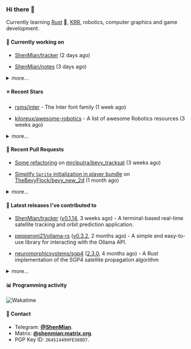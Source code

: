 ### Hi there :wave:

Currently learning [Rust] :crab:, [KRR], robotics, computer graphics and game development.

[Rust]: https://www.rust-lang.org/
[KRR]: https://en.wikipedia.org/wiki/Knowledge_representation_and_reasoning

#### 🔭 Currently working on



- [ShenMian/tracker](https://github.com/ShenMian/tracker) (2 days ago)

- [ShenMian/notes](https://github.com/ShenMian/notes) (3 days ago)

<details><summary>more...</summary>

1. [ShenMian/tracker](https://github.com/ShenMian/tracker) (2 days ago)
1. [ShenMian/notes](https://github.com/ShenMian/notes) (3 days ago)
1. [ShenMian/curling](https://github.com/ShenMian/curling) (1 week ago)
1. [ShenMian/dotfiles](https://github.com/ShenMian/dotfiles) (3 weeks ago)
1. [ShenMian/telegram-llm-bot](https://github.com/ShenMian/telegram-llm-bot) (1 month ago)
1. [ShenMian/theory_of_computation](https://github.com/ShenMian/theory_of_computation) (1 month ago)
1. [ShenMian/sokoban-rs](https://github.com/ShenMian/sokoban-rs) (1 month ago)
1. [ShenMian/sokoban-rs-new](https://github.com/ShenMian/sokoban-rs-new) (1 month ago)
1. [TheBevyFlock/bevy_new_2d](https://github.com/TheBevyFlock/bevy_new_2d) (1 month ago)
1. [ShenMian/shenmian](https://github.com/ShenMian/shenmian) (2 months ago)
</details>

#### :star: Recent Stars



- [rsms/inter](https://github.com/rsms/inter) - The Inter font family (1 week ago)

- [kiloreux/awesome-robotics](https://github.com/kiloreux/awesome-robotics) - A list of awesome Robotics resources (3 weeks ago)

<details><summary>more...</summary>

1. [rsms/inter](https://github.com/rsms/inter) - The Inter font family (1 week ago)
1. [kiloreux/awesome-robotics](https://github.com/kiloreux/awesome-robotics) - A list of awesome Robotics resources (3 weeks ago)
1. [simple-icons/simple-icons](https://github.com/simple-icons/simple-icons) - SVG icons for popular brands (3 weeks ago)
1. [PgBiel/typst-diagbox](https://github.com/PgBiel/typst-diagbox) - A library for diagonal line dividers in Typst tables (3 weeks ago)
1. [a-ghorbani/pocketpal-ai](https://github.com/a-ghorbani/pocketpal-ai) - An app that brings language models directly to your phone. (1 month ago)
1. [simply-logical/simply-logical](https://github.com/simply-logical/simply-logical) - Online, interactive edition of the &#34;Simply Logical&#34; Prolog textbook (1 month ago)
1. [rikkahub/rikkahub](https://github.com/rikkahub/rikkahub) - RikkaHub is a Android APP that supports for multiple LLM providers. (1 month ago)
1. [microg/GmsCore](https://github.com/microg/GmsCore) - Free implementation of Play Services (1 month ago)
1. [lockfale/OSINT-Framework](https://github.com/lockfale/OSINT-Framework) - OSINT Framework (2 months ago)
1. [microsoft/markitdown](https://github.com/microsoft/markitdown) - Python tool for converting files and office documents to Markdown. (2 months ago)
</details>

#### :hammer: Recent Pull Requests



- [Some refactoring](https://github.com/mrclputra/bevy_tracksat/pull/3) on [mrclputra/bevy_tracksat](https://github.com/mrclputra/bevy_tracksat) (3 weeks ago)

- [Simplify `Sprite` initialization in player bundle](https://github.com/TheBevyFlock/bevy_new_2d/pull/450) on [TheBevyFlock/bevy_new_2d](https://github.com/TheBevyFlock/bevy_new_2d) (1 month ago)

<details><summary>more...</summary>

1. [Some refactoring](https://github.com/mrclputra/bevy_tracksat/pull/3) on [mrclputra/bevy_tracksat](https://github.com/mrclputra/bevy_tracksat) (3 weeks ago)
1. [Simplify `Sprite` initialization in player bundle](https://github.com/TheBevyFlock/bevy_new_2d/pull/450) on [TheBevyFlock/bevy_new_2d](https://github.com/TheBevyFlock/bevy_new_2d) (1 month ago)
1. [blender@4.4.3: Update executable name to blender-launcher.exe](https://github.com/ScoopInstaller/Extras/pull/15649) on [ScoopInstaller/Extras](https://github.com/ScoopInstaller/Extras) (3 months ago)
1. [chore(deps): update bevy to v0.16](https://github.com/ShenMian/sokoban-rs/pull/18) on [ShenMian/sokoban-rs](https://github.com/ShenMian/sokoban-rs) (4 months ago)
1. [Use &#39;const&#39; for local variables in achievement, action, active_item_c…](https://github.com/CleverRaven/Cataclysm-DDA/pull/80663) on [CleverRaven/Cataclysm-DDA](https://github.com/CleverRaven/Cataclysm-DDA) (5 months ago)
1. [Remove unnecessary const modifiers from function parameters](https://github.com/CleverRaven/Cataclysm-DDA/pull/80633) on [CleverRaven/Cataclysm-DDA](https://github.com/CleverRaven/Cataclysm-DDA) (5 months ago)
1. [Remove unnecessary const modifiers from function parameters](https://github.com/CleverRaven/Cataclysm-DDA/pull/80631) on [CleverRaven/Cataclysm-DDA](https://github.com/CleverRaven/Cataclysm-DDA) (5 months ago)
1. [Use of pre-increment/decrement operators for iterators](https://github.com/CleverRaven/Cataclysm-DDA/pull/80617) on [CleverRaven/Cataclysm-DDA](https://github.com/CleverRaven/Cataclysm-DDA) (5 months ago)
1. [Replace `const std::string_view &amp;` with `std::string_view`](https://github.com/CleverRaven/Cataclysm-DDA/pull/80611) on [CleverRaven/Cataclysm-DDA](https://github.com/CleverRaven/Cataclysm-DDA) (5 months ago)
1. [Fix code block syntax in documentation](https://github.com/CleverRaven/Cataclysm-DDA/pull/80576) on [CleverRaven/Cataclysm-DDA](https://github.com/CleverRaven/Cataclysm-DDA) (5 months ago)
</details>

#### :seedling: Latest releases I've contributed to



- [ShenMian/tracker](https://github.com/ShenMian/tracker) ([v0.1.14](https://github.com/ShenMian/tracker/releases/tag/v0.1.14), 3 weeks ago) - A terminal-based real-time satellite tracking and orbit prediction application.

- [pepperoni21/ollama-rs](https://github.com/pepperoni21/ollama-rs) ([v0.3.2](https://github.com/pepperoni21/ollama-rs/releases/tag/v0.3.2), 2 months ago) - A simple and easy-to-use library for interacting with the Ollama API.

- [neuromorphicsystems/sgp4](https://github.com/neuromorphicsystems/sgp4) ([2.3.0](https://github.com/neuromorphicsystems/sgp4/releases/tag/2.3.0), 4 months ago) - A Rust implementation of the SGP4 satellite propagation algorithm

<details><summary>more...</summary>

1. [ShenMian/tracker](https://github.com/ShenMian/tracker) ([v0.1.14](https://github.com/ShenMian/tracker/releases/tag/v0.1.14), 3 weeks ago) - A terminal-based real-time satellite tracking and orbit prediction application.
1. [pepperoni21/ollama-rs](https://github.com/pepperoni21/ollama-rs) ([v0.3.2](https://github.com/pepperoni21/ollama-rs/releases/tag/v0.3.2), 2 months ago) - A simple and easy-to-use library for interacting with the Ollama API.
1. [neuromorphicsystems/sgp4](https://github.com/neuromorphicsystems/sgp4) ([2.3.0](https://github.com/neuromorphicsystems/sgp4/releases/tag/2.3.0), 4 months ago) - A Rust implementation of the SGP4 satellite propagation algorithm
1. [ShenMian/uno-cpp](https://github.com/ShenMian/uno-cpp) ([v0.1.0](https://github.com/ShenMian/uno-cpp/releases/tag/v0.1.0), 4 months ago) - 
1. [ShenMian/gomoku](https://github.com/ShenMian/gomoku) ([v1.0.2](https://github.com/ShenMian/gomoku/releases/tag/v1.0.2), 6 months ago) - A simple gomoku, supports LAN multiplayer.
1. [jomaway/typst-gentle-clues](https://github.com/jomaway/typst-gentle-clues) ([v1.2.0](https://github.com/jomaway/typst-gentle-clues/releases/tag/v1.2.0), 7 months ago) - Simple admonishment for typst
1. [ShenMian/sokoban-rs](https://github.com/ShenMian/sokoban-rs) ([v0.1.19](https://github.com/ShenMian/sokoban-rs/releases/tag/v0.1.19), 8 months ago) - A sokoban with solver.
1. [TheBevyFlock/bevy_new_2d](https://github.com/TheBevyFlock/bevy_new_2d) ([v0.1.0](https://github.com/TheBevyFlock/bevy_new_2d/releases/tag/v0.1.0), 1 year ago) - This template is a great way to get started on a new 2D Bevy game!
1. [ShenMian/bevy_test](https://github.com/ShenMian/bevy_test) ([v0.1.9](https://github.com/ShenMian/bevy_test/releases/tag/v0.1.9), 1 year ago) - 
1. [ShenMian/sokoban-cpp](https://github.com/ShenMian/sokoban-cpp) ([v0.2.0](https://github.com/ShenMian/sokoban-cpp/releases/tag/v0.2.0), 2 years ago) - A simple sokoban.
</details>

#### :bar_chart: Programming activity

![Wakatime](https://github-readme-stats.vercel.app/api/wakatime?username=ShenMian&api_domain=wakapi.dev&bg_color=1A202C&title_color=2F855A&icon_color=2F855A&text_color=ffffff&custom_title=Weekly+programming+activity&layout=compact)

#### :speech_balloon: Contact

- Telegram: [**@ShenMian**](https://t.me/shenmian).
- Matrix: [**@shenmian:matrix.org**](https://matrix.to/#/@shenmian:matrix.org).
- PGP Key ID: `264514499FE580D7`.



